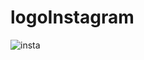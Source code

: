 # logoInstagram
![insta](https://user-images.githubusercontent.com/57227255/185997412-6a531452-e054-4e67-9672-43a1b49ce6a7.png)
